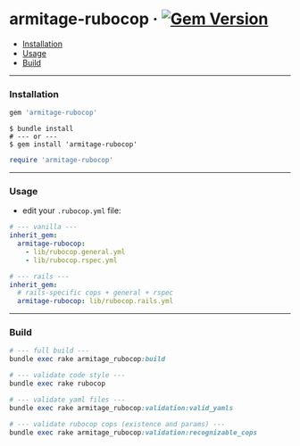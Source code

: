 # armitage-rubocop &middot; [![Gem Version](https://badge.fury.io/rb/armitage-rubocop.svg)](https://badge.fury.io/rb/armitage-rubocop)

- [Installation](#installation)
- [Usage](#usage)
- [Build](#build)

---

### Installation
```ruby
gem 'armitage-rubocop'
```

```shell
$ bundle install
# --- or ---
$ gem install 'armitage-rubocop'
```

```ruby
require 'armitage-rubocop'
```

---

### Usage

- edit your `.rubocop.yml` file:

```yaml
# --- vanilla ---
inherit_gem:
  armitage-rubocop:
    - lib/rubocop.general.yml
    - lib/rubocop.rspec.yml
```

```yaml
# --- rails ---
inherit_gem:
  # rails-specific cops + general + rspec
  armitage-rubocop: lib/rubocop.rails.yml
```

---

### Build

```ruby
# --- full build ---
bundle exec rake armitage_rubocop:build

# --- validate code style ---
bundle exec rake rubocop

# --- validate yaml files ---
bundle exec rake armitage_rubocop:validation:valid_yamls

# --- validate rubocop cops (existence and params) ---
bundle exec rake armitage_rubocop:validation:recognizable_cops
```
